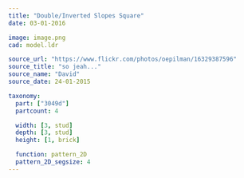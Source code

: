 ```yaml
---
title: "Double/Inverted Slopes Square"
date: 03-01-2016

image: image.png
cad: model.ldr

source_url: "https://www.flickr.com/photos/oepilman/16329387596"
source_title: "so jeah..."
source_name: "David"
source_date: 24-01-2015

taxonomy:
  part: ["3049d"]
  partcount: 4

  width: [3, stud]
  depth: [3, stud]
  height: [1, brick]

  function: pattern_2D
  pattern_2D_segsize: 4
---
```

